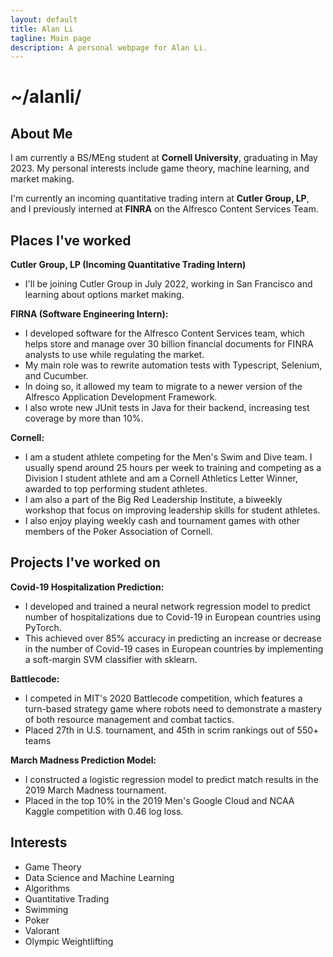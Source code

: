 ```yaml
---
layout: default
title: Alan Li
tagline: Main page
description: A personal webpage for Alan Li.
---
```


# ~/alanli/
## About Me
I am currently a BS/MEng student at **Cornell University**, graduating in May 2023. My personal interests include game theory, machine learning, and market making.

I'm currently an incoming quantitative trading intern at **Cutler Group, LP**, and I previously interned at **FINRA** on the Alfresco Content Services Team.

## Places I've worked
**Cutler Group, LP (Incoming Quantitative Trading Intern)**
- I'll be joining Cutler Group in July 2022, working in San Francisco and learning about options market making.

**FIRNA (Software Engineering Intern):**
- I developed software for the Alfresco Content Services team, which helps store and manage over 30 billion financial documents for FINRA analysts to use while regulating the market.
- My main role was to rewrite automation tests with Typescript, Selenium, and Cucumber. 
- In doing so, it allowed my team to migrate to a newer version of the Alfresco Application Development Framework.
- I also wrote new JUnit tests in Java for their backend, increasing test coverage by more than 10\%.

**Cornell:**
- I am a student athlete competing for the Men's Swim and Dive team. I usually spend around 25 hours per week to training and competing as a Division I student athlete and am a Cornell Athletics Letter Winner, awarded to top performing student athletes.
- I am also a part of the Big Red Leadership Institute, a biweekly workshop that focus on improving leadership skills for student athletes.
- I also enjoy playing weekly cash and tournament games with other members of the Poker Association of Cornell.

## Projects I've worked on
**Covid-19 Hospitalization Prediction:**
- I developed and trained a neural network regression model to predict number of hospitalizations due to Covid-19 in European countries using PyTorch.
- This achieved over 85\% accuracy in predicting an increase or decrease in the number of Covid-19 cases in European countries by implementing a soft-margin SVM classifier with sklearn.

**Battlecode:**
- I competed in MIT's 2020 Battlecode competition, which features a turn-based strategy game where robots need to demonstrate a mastery of both resource management and combat tactics.
- Placed 27th in U.S. tournament, and 45th in scrim rankings out of 550+ teams

**March Madness Prediction Model:**
- I constructed a logistic regression model to predict match results in the 2019 March Madness tournament.
- Placed in the top 10% in the 2019 Men's Google Cloud and NCAA Kaggle competition with 0.46 log loss.

## Interests
- Game Theory
- Data Science and Machine Learning
- Algorithms
- Quantitative Trading
- Swimming
- Poker
- Valorant
- Olympic Weightlifting
